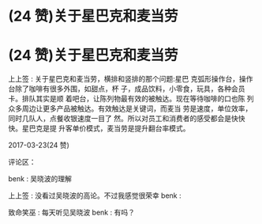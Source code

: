 # (24 赞)关于星巴克和麦当劳

# (24 赞)关于星巴克和麦当劳

上上签 : 关于星巴克和麦当劳，横排和竖排的那个问题:星巴 克弧形操作台，操作台除了咖啡有很多外围，如甜点，杯 子，成品饮料，小零食，玩具，各种会员卡。排队其实是顺 着吧台，让陈列物最有效的被触达。现在等待咖啡的口也陈 列众多周边让更多产品被触达。有效触达是关键词，而麦当 劳是速度，单位效率，同时几队人，点餐收银速度一目了 然。所以对员工和消费者的感受都会是快快快。星巴克是提 升客单价模式，麦当劳是提升翻台率模式。

2017-03-23(24 赞)

评论区：

benk : 吴晓波的理解

上上签 : 没看过吴晓波的高论。不过我感觉很荣幸 benk :

致命笑巫 : 每天听见吴晓波 benk : 有吗？